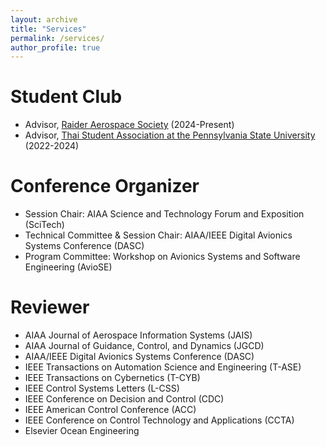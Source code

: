 ```yaml
---
layout: archive
title: "Services"
permalink: /services/
author_profile: true
---
```


# Student Club
- Advisor, [Raider Aerospace Society](https://www.raideraerospace.com/) (2024-Present)
- Advisor, [Thai Student Association at the Pennsylvania State University](https://www.instagram.com/thsa_pennstate/) (2022-2024)

# Conference Organizer
- Session Chair: AIAA Science and Technology Forum and Exposition (SciTech)
- Technical Committee & Session Chair: AIAA/IEEE Digital Avionics Systems Conference (DASC)
- Program Committee: Workshop on Avionics Systems and Software Engineering (AvioSE)

# Reviewer
- AIAA Journal of Aerospace Information Systems (JAIS)
- AIAA Journal of Guidance, Control, and Dynamics (JGCD)
- AIAA/IEEE Digital Avionics Systems Conference (DASC)
- IEEE Transactions on Automation Science and Engineering (T-ASE)
- IEEE Transactions on Cybernetics (T-CYB)
- IEEE Control Systems Letters (L-CSS)
- IEEE Conference on Decision and Control (CDC)
- IEEE American Control Conference (ACC)
- IEEE Conference on Control Technology and Applications (CCTA)
- Elsevier Ocean Engineering
